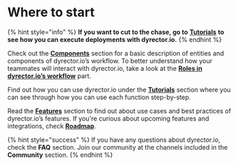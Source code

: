 # Where to start

{% hint style="info" %}
**If you want to cut to the chase, go to** [**Tutorials**](broken-reference) **to see how you can execute deployments with dyrector.io.**
{% endhint %}

Check out the [**Components**](../../get-started/dyrector.io-within-your-workflows/components.md) section for a basic description of entities and components of dyrector.io’s workflow. To better understand how your teammates will interact with dyrector.io, take a look at the [**Roles in dyrector.io’s workflow**](../../get-started/dyrector.io-within-your-workflows/roles-in-dyrector.ios-workflow.md) part.

Find out how you can use dyrector.io under the [**Tutorials**](broken-reference) section where you can see through how you can use each function step-by-step.

Read the [**Features**](broken-reference) section to find out about use cases and best practices of dyrector.io’s features. If you're curious about upcoming features and integrations, check [**Roadmap**](../learn-more-about-dyrector.io/roadmap/).

{% hint style="success" %}
If you have any questions about dyrector.io, check the **FAQ** section. Join our community at the channels included in the **Community** section.
{% endhint %}
